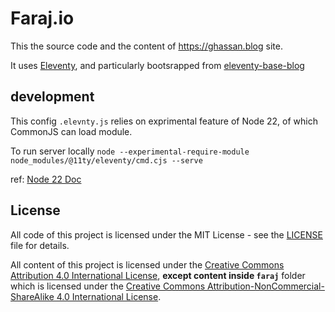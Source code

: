 # Faraj.io

This the source code and the content of https://ghassan.blog site. 

It uses [Eleventy](https://github.com/11ty/eleventy), and particularly bootsrapped from [eleventy-base-blog](https://github.com/11ty/eleventy-base-blog/)

## development

This config `.elevnty.js` relies on exprimental feature of Node 22, of which CommonJS can load module.

To run server locally `node --experimental-require-module node_modules/@11ty/eleventy/cmd.cjs --serve`

ref: [Node 22 Doc](https://nodejs.org/en/blog/announcements/v22-release-announce#support-requireing-synchronous-esm-graphs)

## License

All code of this project is licensed under the MIT License - see the [LICENSE](LICENSE) file for details.

All content of this project is licensed under the [Creative Commons Attribution 4.0 International License](https://creativecommons.org/licenses/by/4.0/), **except content inside `faraj`** folder which is licensed under the [Creative Commons Attribution-NonCommercial-ShareAlike 4.0 International License](https://creativecommons.org/licenses/by-nc-sa/4.0/).
